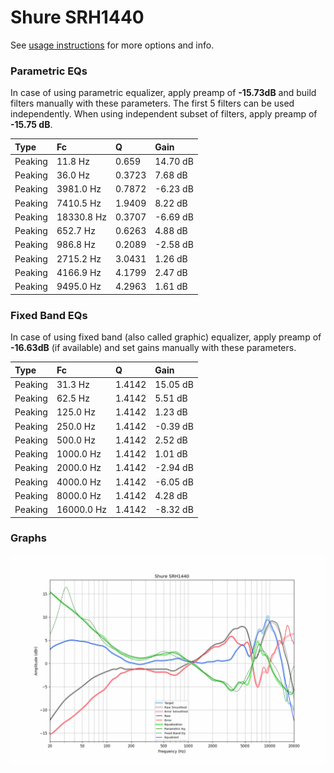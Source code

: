 # Shure SRH1440
See [usage instructions](https://github.com/jaakkopasanen/AutoEq#usage) for more options and info.

### Parametric EQs
In case of using parametric equalizer, apply preamp of **-15.73dB** and build filters manually
with these parameters. The first 5 filters can be used independently.
When using independent subset of filters, apply preamp of **-15.75 dB**.

| Type    | Fc         |      Q | Gain     |
|:--------|:-----------|:-------|:---------|
| Peaking | 11.8 Hz    | 0.659  | 14.70 dB |
| Peaking | 36.0 Hz    | 0.3723 | 7.68 dB  |
| Peaking | 3981.0 Hz  | 0.7872 | -6.23 dB |
| Peaking | 7410.5 Hz  | 1.9409 | 8.22 dB  |
| Peaking | 18330.8 Hz | 0.3707 | -6.69 dB |
| Peaking | 652.7 Hz   | 0.6263 | 4.88 dB  |
| Peaking | 986.8 Hz   | 0.2089 | -2.58 dB |
| Peaking | 2715.2 Hz  | 3.0431 | 1.26 dB  |
| Peaking | 4166.9 Hz  | 4.1799 | 2.47 dB  |
| Peaking | 9495.0 Hz  | 4.2963 | 1.61 dB  |

### Fixed Band EQs
In case of using fixed band (also called graphic) equalizer, apply preamp of **-16.63dB**
(if available) and set gains manually with these parameters.

| Type    | Fc         |      Q | Gain     |
|:--------|:-----------|:-------|:---------|
| Peaking | 31.3 Hz    | 1.4142 | 15.05 dB |
| Peaking | 62.5 Hz    | 1.4142 | 5.51 dB  |
| Peaking | 125.0 Hz   | 1.4142 | 1.23 dB  |
| Peaking | 250.0 Hz   | 1.4142 | -0.39 dB |
| Peaking | 500.0 Hz   | 1.4142 | 2.52 dB  |
| Peaking | 1000.0 Hz  | 1.4142 | 1.01 dB  |
| Peaking | 2000.0 Hz  | 1.4142 | -2.94 dB |
| Peaking | 4000.0 Hz  | 1.4142 | -6.05 dB |
| Peaking | 8000.0 Hz  | 1.4142 | 4.28 dB  |
| Peaking | 16000.0 Hz | 1.4142 | -8.32 dB |

### Graphs
![](./Shure%20SRH1440.png)